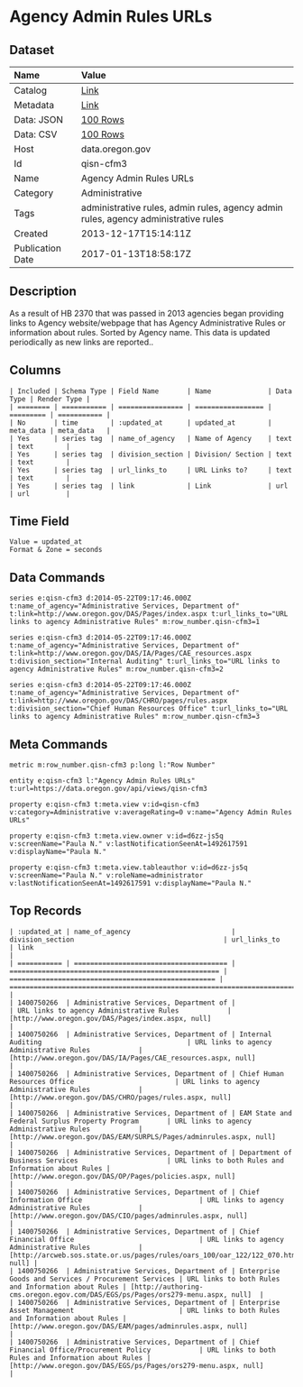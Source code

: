# Agency Admin Rules URLs

## Dataset

| Name | Value |
| :--- | :---- |
| Catalog | [Link](https://catalog.data.gov/dataset/agency-admin-rules-urls-f036c) |
| Metadata | [Link](https://data.oregon.gov/api/views/qisn-cfm3) |
| Data: JSON | [100 Rows](https://data.oregon.gov/api/views/qisn-cfm3/rows.json?max_rows=100) |
| Data: CSV | [100 Rows](https://data.oregon.gov/api/views/qisn-cfm3/rows.csv?max_rows=100) |
| Host | data.oregon.gov |
| Id | qisn-cfm3 |
| Name | Agency Admin Rules URLs |
| Category | Administrative |
| Tags | administrative rules, admin rules, agency admin rules, agency administrative rules |
| Created | 2013-12-17T15:14:11Z |
| Publication Date | 2017-01-13T18:58:17Z |

## Description

As a result of HB 2370 that was passed in 2013 agencies began providing links to Agency website/webpage that has Agency Administrative Rules or information about rules. Sorted by Agency name. This data is updated periodically as new links are reported..

## Columns

```ls
| Included | Schema Type | Field Name       | Name              | Data Type | Render Type |
| ======== | =========== | ================ | ================= | ========= | =========== |
| No       | time        | :updated_at      | updated_at        | meta_data | meta_data   |
| Yes      | series tag  | name_of_agency   | Name of Agency    | text      | text        |
| Yes      | series tag  | division_section | Division/ Section | text      | text        |
| Yes      | series tag  | url_links_to     | URL Links to?     | text      | text        |
| Yes      | series tag  | link             | Link              | url       | url         |
```

## Time Field

```ls
Value = updated_at
Format & Zone = seconds
```

## Data Commands

```ls
series e:qisn-cfm3 d:2014-05-22T09:17:46.000Z t:name_of_agency="Administrative Services, Department of" t:link=http://www.oregon.gov/DAS/Pages/index.aspx t:url_links_to="URL links to agency Administrative Rules" m:row_number.qisn-cfm3=1

series e:qisn-cfm3 d:2014-05-22T09:17:46.000Z t:name_of_agency="Administrative Services, Department of" t:link=http://www.oregon.gov/DAS/IA/Pages/CAE_resources.aspx t:division_section="Internal Auditing" t:url_links_to="URL links to agency Administrative Rules" m:row_number.qisn-cfm3=2

series e:qisn-cfm3 d:2014-05-22T09:17:46.000Z t:name_of_agency="Administrative Services, Department of" t:link=http://www.oregon.gov/DAS/CHRO/pages/rules.aspx t:division_section="Chief Human Resources Office" t:url_links_to="URL links to agency Administrative Rules" m:row_number.qisn-cfm3=3
```

## Meta Commands

```ls
metric m:row_number.qisn-cfm3 p:long l:"Row Number"

entity e:qisn-cfm3 l:"Agency Admin Rules URLs" t:url=https://data.oregon.gov/api/views/qisn-cfm3

property e:qisn-cfm3 t:meta.view v:id=qisn-cfm3 v:category=Administrative v:averageRating=0 v:name="Agency Admin Rules URLs"

property e:qisn-cfm3 t:meta.view.owner v:id=d6zz-js5q v:screenName="Paula N." v:lastNotificationSeenAt=1492617591 v:displayName="Paula N."

property e:qisn-cfm3 t:meta.view.tableauthor v:id=d6zz-js5q v:screenName="Paula N." v:roleName=administrator v:lastNotificationSeenAt=1492617591 v:displayName="Paula N."
```

## Top Records

```ls
| :updated_at | name_of_agency                         | division_section                                     | url_links_to                                        | link                                                                            | 
| =========== | ====================================== | ==================================================== | =================================================== | =============================================================================== | 
| 1400750266  | Administrative Services, Department of |                                                      | URL links to agency Administrative Rules            | [http://www.oregon.gov/DAS/Pages/index.aspx, null]                              | 
| 1400750266  | Administrative Services, Department of | Internal Auditing                                    | URL links to agency Administrative Rules            | [http://www.oregon.gov/DAS/IA/Pages/CAE_resources.aspx, null]                   | 
| 1400750266  | Administrative Services, Department of | Chief Human Resources Office                         | URL links to agency Administrative Rules            | [http://www.oregon.gov/DAS/CHRO/pages/rules.aspx, null]                         | 
| 1400750266  | Administrative Services, Department of | EAM State and Federal Surplus Property Program       | URL links to agency Administrative Rules            | [http://www.oregon.gov/DAS/EAM/SURPLS/Pages/adminrules.aspx, null]              | 
| 1400750266  | Administrative Services, Department of | Department of Business Services                      | URL links to both Rules and Information about Rules | [http://www.oregon.gov/DAS/OP/Pages/policies.aspx, null]                        | 
| 1400750266  | Administrative Services, Department of | Chief Information Office                             | URL links to agency Administrative Rules            | [http://www.oregon.gov/DAS/CIO/pages/adminrules.aspx, null]                     | 
| 1400750266  | Administrative Services, Department of | Chief Financial Office                               | URL links to agency Administrative Rules            | [http://arcweb.sos.state.or.us/pages/rules/oars_100/oar_122/122_070.html, null] | 
| 1400750266  | Administrative Services, Department of | Enterprise Goods and Services / Procurement Services | URL links to both Rules and Information about Rules | [http://authoring-cms.oregon.egov.com/DAS/EGS/ps/Pages/ors279-menu.aspx, null]  | 
| 1400750266  | Administrative Services, Department of | Enterprise Asset Management                          | URL links to both Rules and Information about Rules | [http://www.oregon.gov/DAS/EAM/pages/adminrules.aspx, null]                     | 
| 1400750266  | Administrative Services, Department of | Chief Financial Office/Procurement Policy            | URL links to both Rules and Information about Rules | [http://www.oregon.gov/DAS/EGS/ps/Pages/ors279-menu.aspx, null]                 | 
```